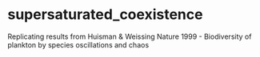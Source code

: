# supersaturated_coexistence
Replicating results from Huisman &amp; Weissing Nature 1999 - Biodiversity of plankton by species oscillations and chaos
